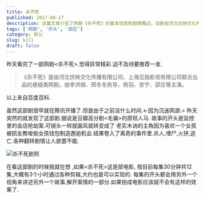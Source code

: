```yaml
---
title: 杀不死
published: 2017-08-17
description: 这篇文章介绍了网剧《杀不死》的基本信息和剧情概述。该剧由河北优映文化传播有限公司和上海见独影视有限公司联合出品，导演为李洪绸和邢冬冬，主演包括杨羽、安宁、邵庄等。剧情围绕一起金店抢劫案展开，主角因喜欢一个女孩而被卷入一系列离奇事件中，包括杀人、埋尸、火拼和逃亡等。文章还提到如果将这部剧改编成电影，可能无法达到每集30分钟共12集的叙事效果。
tags: ['网剧', '开头', '邵庄']
category: 默认
slug: kill
draft: false
---
```



昨天看完了一部网剧<杀不死>.觉得异常精彩.迫不及待要推荐一发.

> 《杀不死》是由河北优映文化传播有限公司、上海见独影视有限公司联合出品的悬疑类网剧，由李洪绸、邢冬冬执导，杨羽、安宁、邵庄等主演。

以上来自百度百科.

虽然这部剧很早就在腾讯开播了.但是由于之前没什么时间.<-因为沉迷网游.>
昨天突然的就发现了这部剧.据说是豆瓣高分剧<毛骗>的原班人马.
故事的开头是监控里的金店抢劫案.可镜头一转就画风就转变成了 老实木讷的主角因为喜欢一个女孩被损友教唆偷女孩钱包制造邂逅机会.结果卷入了离奇的事件里.杀人,埋尸,火拼,逃亡.各种翻转剧情让人欲罢不能.

![杀不死剧照][1]

在看这部剧的时候我就在想 ,如果<杀不死>这是部电影, 按目前每集30分钟共12集,大概有3个小时通过各种剪辑,大约也是可以实现的.
每集的开头都会用另外一个视角来讲述另外一个故事,解开案情的一部分.如果拍成电影应该就不会有这样的效果了.


  [1]: https://xy07-1251893119.costj.myqcloud.com/2017/08/17/3339139527.jpg